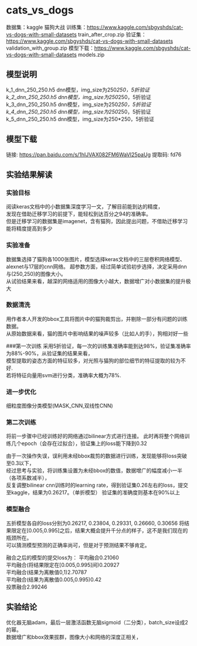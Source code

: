 # cats_vs_dogs

数据集：kaggle 猫狗大战
训练集：https://www.kaggle.com/sbgyshds/cat-vs-dogs-with-small-datasets train_after_crop.zip
验证集：https://www.kaggle.com/sbgyshds/cat-vs-dogs-with-small-datasets validation_with_group.zip
模型下载：https://www.kaggle.com/sbgyshds/cat-vs-dogs-with-small-datasets models.zip

## 模型说明
k_1_dnn_250_250.h5 dnn模型，img_size为250*250，5折验证
k_2_dnn_250_250.h5 dnn模型，img_size为250*250，5折验证
k_3_dnn_250_250.h5 dnn模型，img_size为250*250，5折验证
k_4_dnn_250_250.h5 dnn模型，img_size为250*250，5折验证
k_5_dnn_250_250.h5 dnn模型，img_size为250*250，5折验证

## 模型下载
链接: https://pan.baidu.com/s/1hIJVAX082FM6WaVI25paUg 提取码: fd76

## 实验结果解读

### 实验目标
阅读keras文档中的小数据集深度学习一文，了解目前能到达的精度，  
发现在借助迁移学习的前提下，能轻松到达百分之94的准确率。  
但是迁移学习的数据集是imagenet，含有猫狗，因此提出问题，不借助迁移学习能将精度提高到多少

### 实验准备
数据集选择了猫狗各1000张图片，模型选择keras文档中的三层卷积网络模型、alexnet与17层的cnn网络。
超参数方面，经过简单试验初步选择，决定采用dnn与(250,250)的图像大小。  
从试验结果来看，越深的网络适用的图像大小越大，数据增广对小数据集的提升极大

### 数据清洗
用作者本人开发的bbox工具将图片中的猫狗裁剪出，并剔除一部分有问题的训练数据。  
从原始数据来看，猫的图片中影响结果的噪声较多（比如人的手），狗相对好一些

###第一次训练
采用5折验证，每一次的训练集准确率能到达98%，验证集准确率为88%-90%，从验证集的结果来看，  
模型提取的姿态方面的特征较多，对光照与猫狗的部位细节的特征提取的较为不好.  
若将特征向量用svm进行分类，准确率大概为78%.  

### 进一步优化
细粒度图像分类模型(MASK_CNN,双线性CNN)

### 第二次训练
将前一步骤中已经训练好的网络通过bilinear方式进行连接。
此时再将整个网络训练几个epoch（会存在过拟合），验证集上的loss能下降到0.32  

由于一次操作失误，误利用未经bbox裁剪的数据进行训练，发现能够将loss突破至0.3以下，  
经过思考与实验，将训练集设置为未经bbox的数值，数据增广的幅度减小一半（各项系数减半），  
反复调整bilinear cnn训练时的learning rate，得到验证集0.26左右的loss，提交至kaggle，结果为0.26217。（单折模型）
验证集的准确度则基本在90%以上

### 模型融合
五折模型各自的loss分别为0.26217, 0.23804, 0.29331, 0.26660, 0.30656
将结果限定在[0.005,0.995]之后，结果大概会提升千分点的样子，这不是我们现在的瓶颈所在。  
可以猜测模型预测的正确率尚可，但是对于预测结果不够肯定。

融合之后的模型的提交loss为：
平均融合0.21060  
平均融合(将结果限定在[0.005,0.995]间)0.20927  
平均融合(结果为离散值0,1)2.70787  
平均融合(结果为离散值0.005,0.995)0.42  
投票融合2.99246  

## 实验结论
优化器无脑adam，最后一层激活函数无脑sigmoid（二分类），batch_size设成2的幂。  
数据增广和bbox效果拔群，图像大小和网络的深度正相关，